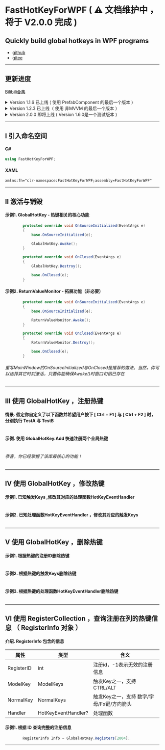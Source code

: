 ﻿# FastHotKeyForWPF ( ⚠ 文档维护中 ，将于 V2.0.0 完成 )
## Quickly build global hotkeys in WPF programs
- [github][1]
- [gitee][2]

[1]: https://github.com/ChengduNeusoftUniversity-FengJunjie-Y22/FastHotKeyForWPF
[2]: https://gitee.com/CNU-FJj-Y22/FastHotKeyForWPF

---

## 更新进度
[Bilibili合集][3]

[3]: https://www.bilibili.com/video/BV1WTbReZEZU

<details>
<summary>Version 1.1.6 已上线 ( 使用 PrefabComponent 的最后一个版本 ) </summary>

#### (1)提供开箱即用的圆角组件
#### (2)默认不使用变色效果,需要用户自定义对应函数
#### (3)非DeBug模式下再无注册成功与否的提示,需要用户自定义对应函数
#### (4)新增一个保护名单,名单中的任何热键不允许被增删改,即便这个热键没有被注册过
#### (5)新增静态属性,用于获取注册信息和保护名单

</details>

<details>
<summary>Version 1.2.3 已上线（ 使用 非MVVM 的最后一个版本 ） </summary>

### 修复 HotKeysBox 在 手动设置热键 时，部分情况下文本显示异常的问题 (即手动设置初始热键后，文本显示None+None而不是初始设置的热键,但鼠标进入一下框体就恢复了正常)
### 优化了用户控件的圆角效果，新增ActualBackground可选项
</details>

<details>
<summary>Version 2.0.0 即将上线 ( Version 1.6.0是一个测试版本 ) </summary>

### ★本次更新将基于MVVM , 进行一次高度重构
### Ⅰ新控件是对XAML友好的
### Ⅱ新的委托用于热键处理函数,它更符合WPF的书写习惯
### Ⅲ新增了一些抽象基类 , 它们已实现了必要的接口 , 可快速构筑用于注册热键的用户控件 ， 即功能与库提供的控件相同但样式的自由度更高
### Ⅳ
</details>

---

## Ⅰ 引入命名空间
#### C#
```csharp
using FastHotKeyForWPF;
```
#### XAML
```xaml
xmlns:fh="clr-namespace:FastHotKeyForWPF;assembly=FastHotKeyForWPF"
```

---

## Ⅱ 激活与销毁
#### 示例1. GlobalHotKey - 热键相关的核心功能
```csharp
        protected override void OnSourceInitialized(EventArgs e)
        {
            base.OnSourceInitialized(e);

            GlobalHotKey.Awake();
        }

        protected override void OnClosed(EventArgs e)
        {
            GlobalHotKey.Destroy();

            base.OnClosed(e);
        }
```
#### 示例2. ReturnValueMonitor - 拓展功能（非必要）
```csharp
        protected override void OnSourceInitialized(EventArgs e)
        {
            base.OnSourceInitialized(e);

            ReturnValueMonitor.Awake();
        }

        protected override void OnClosed(EventArgs e)
        {
            ReturnValueMonitor.Destroy();

            base.OnClosed(e);
        }
```
###### 重写MainWindow的OnSourceInitialized与OnClosed是推荐的做法，当然，你可以选择其它时刻激活，只要你能确保Awake()时窗口句柄已存在

---

## Ⅲ 使用 GlobalHotKey ，注册热键
#### 情景. 假定你自定义了以下函数并希望用户按下 [ Ctrl + F1 ] 与 [ Ctrl + F2 ] 时，分别执行 TestA 与 TestB
```csharp

```
#### 示例. 使用 GlobalHotKey.Add 快速注册两个全局热键
```csharp

```
###### 恭喜，你已经掌握了该库最核心的功能！

---

## Ⅳ 使用 GlobalHotKey ，修改热键
#### 示例1. 已知触发Keys ,修改其对应的处理函数HotKeyEventHandler
```csharp

```
#### 示例2. 已知处理函数HotKeyEventHandler ，修改其对应的触发Keys
```csharp

```

---

## Ⅴ 使用 GlobalHotKey ，删除热键
#### 示例1. 根据热键的注册ID删除热键
```csharp

```
#### 示例2. 根据热键的触发Keys删除热键
```csharp

```
#### 示例3. 根据热键的处理函数HotKeyEventHandler删除热键
```csharp

```

---

## Ⅵ 使用 RegisterCollection ，查询注册在列的热键信息 （ RegisterInfo 对象 ）

#### 介绍. RegisterInfo 包含的信息
|属性                   |类型                        |含义        |
|-----------------------|----------------------------|------------|
|RegisterID             |int                         |注册id，-1表示无效的注册信息 |
|ModelKey               |ModelKeys                   |触发Key之一，支持 CTRL/ALT |
|NormalKey              |NormalKeys                  |触发Key之一，支持 数字/字母/Fx键/方向箭头|
|Handler                |HotKeyEventHandler?         |处理函数|

#### 示例1. 根据 ID 查询完整的注册信息 
```csharp
        RegisterInfo Info = GlobalHotKey.Registers[2004];
```
---